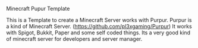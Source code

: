 Minecraft Pupur Template

This is a Template to create a Minecraft Server works with Purpur.
Purpur is a kind of Minecraft Server. (https://github.com/pl3xgaming/Purpur)
It works with Spigot, Bukkit, Paper and some self coded things.
Its a very good kind of minecraft server for developers and server manager.